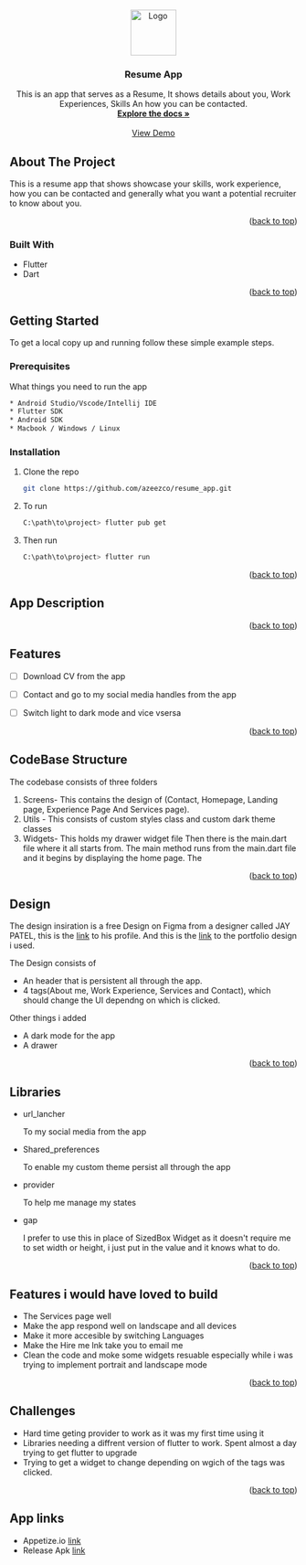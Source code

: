 <!-- Improved compatibility of back to top link: See: https://github.com/othneildrew/Best-README-Template/pull/73 -->
<a name="readme-top"></a>
<!--
*** Thanks for checking out the Best-README-Template. If you have a suggestion
*** that would make this better, please fork the repo and create a pull request
*** or simply open an issue with the tag "enhancement".
*** Don't forget to give the project a star!
*** Thanks again! Now go create something AMAZING! :D
-->



<!-- PROJECT SHIELDS -->
<!--
*** I'm using markdown "reference style" links for readability.
*** Reference links are enclosed in brackets [ ] instead of parentheses ( ).
*** See the bottom of this document for the declaration of the reference variables
*** for contributors-url, forks-url, etc. This is an optional, concise syntax you may use.
*** https://www.markdownguide.org/basic-syntax/#reference-style-links
-->




<!-- PROJECT LOGO -->
<br />
<div align="center">
  <a href="https://github.com/github_username/repo_name">
    <img src="images/logo.png" alt="Logo" width="80" height="80">
  </a>

<h3 align="center">Resume App</h3>

  <p align="center">
    This is an app that serves as a Resume, It shows details about you, Work Experiences, Skills An how you can be contacted.
    <br />
    <a href="https://github.com/azeezco/resume_app"><strong>Explore the docs »</strong></a>
    <br />
    <br />
    <a href="https://appetize.io/app/3ntx7jaho4ziurgrqcvhliwogi?device=pixel6&osVersion=12.0&scale=75">View Demo</a>

  </p>
</div>






<!-- ABOUT THE PROJECT -->
## About The Project


This is a resume app that shows showcase your skills, work experience, how you can be contacted and generally what you want a potential recruiter to know about you.

<p align="right">(<a href="#readme-top">back to top</a>)</p>



### Built With

* Flutter
* Dart

<p align="right">(<a href="#readme-top">back to top</a>)</p>



<!-- GETTING STARTED -->
## Getting Started

To get a local copy up and running follow these simple example steps.

### Prerequisites

What things you need to run the app

  ```sh
  * Android Studio/Vscode/Intellij IDE
  * Flutter SDK
  * Android SDK
  * Macbook / Windows / Linux
  ```

### Installation


1. Clone the repo
   ```sh
   git clone https://github.com/azeezco/resume_app.git
   ```
2. To run
   ```sh
   C:\path\to\project> flutter pub get
   ```
3. Then run
   ```sh
   C:\path\to\project> flutter run
   ```

<p align="right">(<a href="#readme-top">back to top</a>)</p>



<!-- APP DESCRIPTION EXAMPLES -->
## App Description

<p align="right">(<a href="#readme-top">back to top</a>)</p>

## Features
- [ ] Download CV from the app
- [ ] Contact and go to my social media handles from the app
- [ ] Switch light to dark mode and vice vsersa
    


<p align="right">(<a href="#readme-top">back to top</a>)</p>



<!-- CONTRIBUTING -->
## CodeBase Structure
The codebase consists of three folders
  1. Screens- This contains the design of (Contact, Homepage, Landing page, Experience Page And Services page).
  2. Utils - This consists of custom styles class and custom dark theme classes
  3. Widgets- This holds my drawer widget file
Then there is the main.dart file where it all starts from. The main method runs from the main.dart file and it begins by displaying the home page.
The 


<p align="right">(<a href="#readme-top">back to top</a>)</p>



<!-- DESIGN -->
## Design

The design insiration is a free Design on Figma from a designer called JAY PATEL, this is the [link](https://www.figma.com/@iamj_patel)
 to his profile. And this is the [link](https://www.figma.com/file/gLNEYxzkJmdSZVAIbXjbg2/Portfolio-(Community)?node-id=10%3A5) to the portfolio design i used.
 
 The Design consists of 
 * An header that is persistent all through the app.
 * 4 tags(About me, Work Experience, Services and Contact), which should change the UI dependng on which is clicked.
 
 Other things i added
 * A dark mode for the app
 * A drawer

<p align="right">(<a href="#readme-top">back to top</a>)</p>



<!-- Libaray -->
## Libraries

* url_lancher<p >To my social media from the app</p>
* Shared_preferences<p >To enable my custom theme persist all through the app</p>
* provider<p >To help me manage my states</p>
* gap<p >I prefer to use this in place of SizedBox Widget as it doesn't require me to set width or height, i just put in the value and it knows what to do.</p>

<p align="right">(<a href="#readme-top">back to top</a>)</p>



<!-- ACKNOWLEDGMENTS -->
## Features i would have loved to build
* The Services page well
* Make the app respond well on landscape and all devices
* Make it more accesible by switching Languages
* Make the Hire me lnk take you to email me
* Clean the code and moke some widgets resuable especially while i was trying to implement portrait and landscape mode

<p align="right">(<a href="#readme-top">back to top</a>)</p>

## Challenges
* Hard time geting provider to work as it was my first time using it
* Libraries needing a diffrent version of flutter to work. Spent almost a day trying to get flutter to upgrade
* Trying to get a widget to change depending on wgich of the tags was clicked.

<p align="right">(<a href="#readme-top">back to top</a>)</p>

## App links
* Appetize.io [link](https://appetize.io/app/3ntx7jaho4ziurgrqcvhliwogi?device=pixel6&osVersion=12.0&scale=75)
* Release Apk [link](https://drive.google.com/file/d/1XKso41AqZ0Y7IVJvqMrtgSR3Gc_icmMo/view?usp=share_link)
